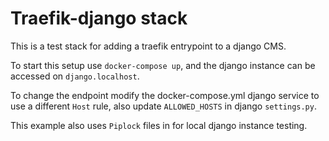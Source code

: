 # Traefik-django stack

This is a test stack for adding a traefik entrypoint to a django CMS.

To start this setup use `docker-compose up`, and the django instance can be accessed on `django.localhost`.

To change the endpoint modify the docker-compose.yml django service to use a different `Host` rule, also update `ALLOWED_HOSTS` in django `settings.py`.

This example also uses `Piplock` files in for local django instance testing.
